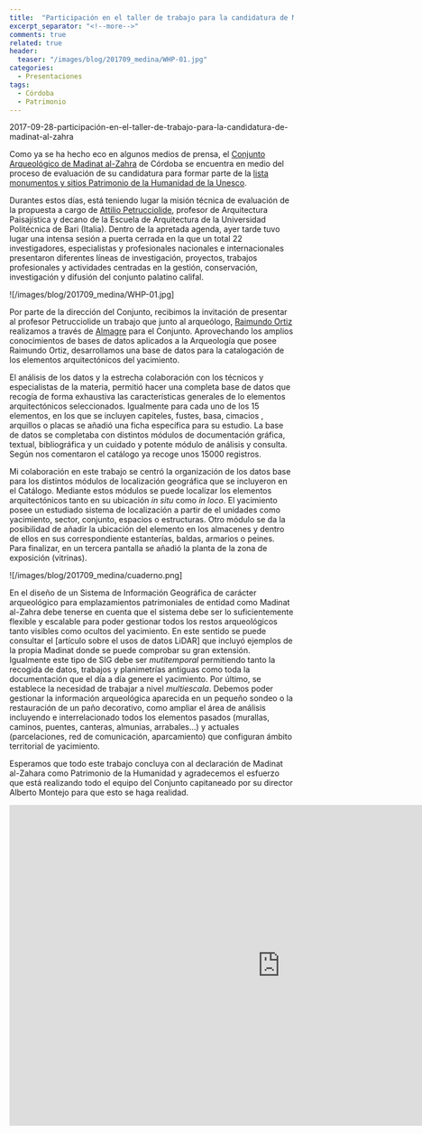 ```yaml
---
title:  "Participación en el taller de trabajo para la candidatura de Madinat al-Zahra"
excerpt_separator: "<!--more-->"
comments: true
related: true
header:
  teaser: "/images/blog/201709_medina/WHP-01.jpg"
categories: 
  - Presentaciones
tags:
  - Córdoba
  - Patrimonio
---
```


2017-09-28-participación-en-el-taller-de-trabajo-para-la-candidatura-de-madinat-al-zahra

Como ya se ha hecho eco en algunos medios de prensa, el [Conjunto Arqueológico de Madinat al-Zahra](http://www.museosdeandalucia.es/cultura/museos/CAMA/) de Córdoba se encuentra en medio del proceso de evaluación de su candidatura para formar parte de la [lista monumentos y sitios Patrimonio de la Humanidad de la Unesco](http://whc.unesco.org/en/list/). 

Durantes estos días, está teniendo lugar la misión técnica de evaluación de la propuesta a cargo de [Attilio Petrucciolide](https://www.researchgate.net/profile/Attilio_Petruccioli), profesor de  Arquitectura Paisajística y decano de la Escuela de Arquitectura de la Universidad Politécnica de Bari (Italia). Dentro de la apretada agenda, ayer tarde tuvo lugar una intensa sesión a puerta cerrada en la que un total 22  investigadores, especialistas y profesionales nacionales e internacionales  presentaron diferentes líneas de investigación, proyectos, trabajos profesionales y actividades centradas en la gestión, conservación, investigación y difusión del conjunto palatino califal.

![/images/blog/201709_medina/WHP-01.jpg]

Por parte de la dirección del Conjunto, recibimos la invitación de presentar al profesor Petrucciolide un trabajo que junto al arqueólogo, [Raimundo Ortiz](http://independent.academia.edu/RaimundoOrtizUrbano) realizamos a través de  [Almagre](http://www.almagre.es/) para el Conjunto. Aprovechando los amplios conocimientos de bases de datos aplicados a la Arqueología que posee Raimundo Ortiz, desarrollamos una base de datos para la catalogación de los elementos arquitectónicos del yacimiento. 

El análisis de los datos y la estrecha colaboración con los técnicos y especialistas de la materia, permitió hacer una completa base de datos que recogía de forma exhaustiva las características generales de lo elementos arquitectónicos seleccionados. Igualmente para cada uno de los 15 elementos, en los que se incluyen capiteles, fustes, basa, cimacios , arquillos o placas se añadió una ficha específica para su estudio. La base de datos se completaba con distintos módulos de documentación gráfica, textual, bibliográfica y un cuidado y potente módulo de análisis y consulta. Según nos comentaron el catálogo ya recoge unos 15000 registros.

Mi colaboración en este trabajo se centró la organización de los datos base para los distintos módulos de localización geográfica que se incluyeron en el Catálogo. Mediante estos módulos se puede localizar los elementos arquitectónicos tanto en su ubicación *in situ* como *in loco*. El yacimiento posee un estudiado sistema de localización a partir de el unidades como yacimiento, sector, conjunto, espacios o  estructuras. Otro módulo se da la posibilidad de añadir la ubicación del elemento en los almacenes y dentro de ellos en sus correspondiente estanterías, baldas, armarios o peines.  Para finalizar, en un tercera pantalla se añadió la planta de la zona de exposición (vitrinas).

![/images/blog/201709_medina/cuaderno.png]
 
En el diseño de un Sistema de Información Geográfica de carácter arqueológico para emplazamientos patrimoniales de entidad como Madinat al-Zahra
debe tenerse en cuenta que el sistema debe ser lo suficientemente flexible y escalable para poder gestionar todos los restos arqueológicos tanto visibles como ocultos del yacimiento. En este sentido se puede consultar el [artículo sobre el usos de datos LiDAR] que incluyó ejemplos de la propia Madinat donde se puede comprobar su gran extensión. Igualmente este tipo de SIG debe ser *mutitemporal* permitiendo tanto la recogida de datos, trabajos y planimetrías antiguas como toda la documentación que el día a día genere el yacimiento. Por último, se establece la necesidad de trabajar a nivel *multiescala*. Debemos poder gestionar la información arqueológica aparecida en un pequeño sondeo o la restauración de un paño decorativo, como ampliar el área de análisis incluyendo e interrelacionado todos los elementos pasados (murallas, caminos, puentes, canteras, almunias, arrabales...) y actuales (parcelaciones, red de comunicación, aparcamiento) que configuran ámbito territorial de yacimiento.

Esperamos que todo este trabajo concluya con al declaración de Madinat al-Zahara como Patrimonio de la Humanidad y agradecemos el esfuerzo que está realizando todo el equipo del Conjunto capitaneado por su director Alberto Montejo para que esto se haga realidad.

<iframe src="https://docs.google.com/presentation/d/e/2PACX-1vSMfFT5zbrOtwVrtzYgYOhuixVwAQQUMAzMD9nkYr5zCnJu7AYtwng4I5d6YgwWCTdTsc8kTxkcj-Sf/embed?start=false&loop=false&delayms=3000" frameborder="0" width="960" height="569" allowfullscreen="true" mozallowfullscreen="true" webkitallowfullscreen="true"></iframe>